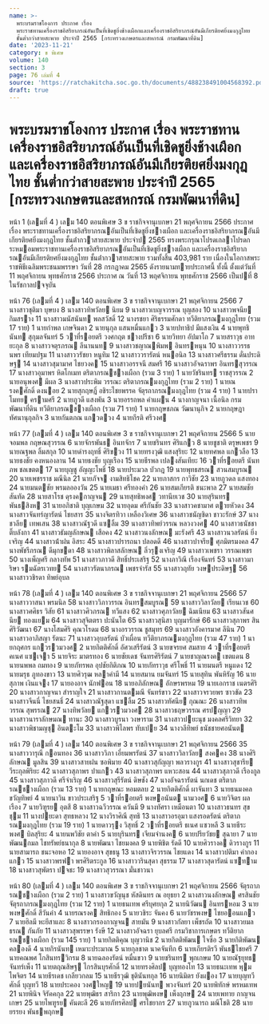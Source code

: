 ```yaml
---
name: >-
  พระบรมราชโองการ ประกาศ เรื่อง
  พระราชทานเครื่องราชอิสริยาภรณ์อันเป็นที่เชิดชูยิ่งช้างเผือกและเครื่องราชอิสริยาภรณ์อันมีเกียรติยศยิ่งมงกุฎไทย
  ชั้นต่ำกว่าสายสะพาย ประจำปี 2565 [กระทรวงเกษตรและสหกรณ์ กรมพัฒนาที่ดิน]
date: '2023-11-21'
category: ข พิเศษ
volume: 140
section: 3
page: 76 เล่มที่ 4
source: 'https://ratchakitcha.soc.go.th/documents/488238491004568392.pdf'
draft: true
---
```


# พระบรมราชโองการ ประกาศ เรื่อง พระราชทานเครื่องราชอิสริยาภรณ์อันเป็นที่เชิดชูยิ่งช้างเผือกและเครื่องราชอิสริยาภรณ์อันมีเกียรติยศยิ่งมงกุฎไทย ชั้นต่ำกว่าสายสะพาย ประจำปี 2565 [กระทรวงเกษตรและสหกรณ์ กรมพัฒนาที่ดิน]

หน้า 1 (เลมที่ 4 ) เลม 140 ตอนพิเศษ 3 ข ราชกิจจานุเบกษา 21 พฤศจิกายน 2566 ประกาศ เรื่อง พระราชทานเครื่องราชอิสริยาภรณอันเป็นที่เชิดชูยิ่งชางเผือก และเครื่องราชอิสริยาภรณอันมีเกียรติยศยิ่งมงกุฎไทย ชั้นต่ํากวาสายสะพาย ประจําป 2565 ทรงพระกรุณาโปรดเกลาโปรดกระหมอมพระราชทานเครื่องราชอิสริยาภรณอันเป็นที่เชิดชูยิ่งชางเผือก และเครื่องราชอิสริยาภรณอันมีเกียรติยศยิ่งมงกุฎไทย ชั้นต่ํากวาสายสะพาย รวมทั้งสิ้น 403,981 ราย เนื่องในโอกาสพระราชพิธีเฉลิมพระชนมพรรษา วันที่ 28 กรกฎาคม 2565 ดังรายนามทายประกาศนี้ ทั้งนี้ ตั้งแต่วันที่ 11 พฤศจิกายน พุทธศักราช 2566 ประกาศ ณ วันที่ 13 พฤศจิกายน พุทธศักราช 2566 เป็นปที่ 8 ในรัชกาลปจจุบัน

หน้า 76 (เลมที่ 4 ) เลม 140 ตอนพิเศษ 3 ข ราชกิจจานุเบกษา 21 พฤศจิกายน 2566 7 นางสาวชุติมา บุษบง 8 นางสาวทิพวัลย นิยม 9 นางสาวเบญจวรรณ บุญสอง 10 นางสาวพจนีย กิมสราง 11 นางสาวมนัสนันท พลสวัสดิ์ 12 นางรชยา ศิริธรรมศักดา ทวีติยาภรณมงกุฎไทย (รวม 17 ราย) 1 นายกําพล เกษจินดา 2 นายนุกุล แสนหมื่นแกว 3 นายปทาธิป มีแสงเงิน 4 นายพุทธินันท สุกุมลจันทร์ 5 วาที่รอยตรี วงศกฤต ชางปรีชา 6 นายวิทยา อัปมาโถ 7 นายสราวุธ อาทยะกุล 8 นางสาวจตุรภรณ ลีนานนท 9 นางสาวชญาณพิมพ อินทรหนุน 10 นางสาววรรธนพร เทียมปฐม 11 นางสาววรัชยา หนูทิม 12 นางสาววรารัตน์ หนอนิล 13 นางสาวศรีธรรม ดั่นประดิษฐ 14 นางสาวสุมามาศ ไชยวงค 15 นางสาวอรรจนี สมศรี 16 นางสาวอัจฉราพร อินทรสุวรรณ 17 นางสาวอุมาพร หิตโกเมท ตริตาภรณชางเผือก (รวม 3 ราย) 1 นายวัชรินทร ราชสุวรรณ 2 นายอนุพงศ มีผล 3 นางสาวประพิม วรรณะ ตริตาภรณมงกุฎไทย (รวม 2 ราย) 1 นายณรงคศักดิ์ ดงนอย 2 นายสุกฤษฎิ์ อชิระไชยพรรค จัตุรถาภรณมงกุฎไทย (รวม 4 ราย) 1 นายปราโมทย ครามศรี 2 นายภูวดี แสงพัน 3 นายอรรถพล คําแผน 4 นางกาญจนา เนื้อนิล กรมพัฒนาที่ดิน ทวีติยาภรณชางเผือก (รวม 71 ราย) 1 นายกฤษชภณ วัฒนานุกิจ 2 นายกฤษฎา ทัศนานุกุลกิจ 3 นายกันตภณ แกวดวง 4 นายกีรติ ศรีวงศ

หน้า 77 (เลมที่ 4 ) เลม 140 ตอนพิเศษ 3 ข ราชกิจจานุเบกษา 21 พฤศจิกายน 2566 5 นายจอมพล กฤษณสุวรรณ 6 นายจักรพันธ อินทจักร 7 นายชรินทร ศิริแกว 8 นายชูชาติ ตรุษเพชร 9 นายณฐพล ลิ้มสกุล 10 นายดํารงฤทธิ์ ศิริขวง 11 นายทรงวุฒิ แสงสุริยะ 12 นายทศพล แกวลือ 13 นายธงชัย คงหนองลาน 14 นายธงชัย บุญเรือง 15 นายธีรพล เปลงสันเทียะ 16 วาที่รอยตรี นันทภพ ชลเขตต 17 นายบุญชู อัญญะโพธิ์ 18 นายประมวล บัวกฎ 19 นายพุทธสรณ สวนสมบูรณ 20 นายเพชรราช มณีนิล 21 นายภัจจ งามสิทธิโชค 22 นายภาสกร กาวิชัย 23 นายภูวดล แสงทอง 24 นายมนตชัย พรมลอองวัน 25 นายเมธา ศรีทองคํา 26 นายสมเกียรติ ชนะพาล 27 นายสมชัย สันทัด 28 นายสาโรช ดุรงคกาญจน 29 นายสุทธิพงศ วทานียเวช 30 นายสุรินทร พันธสิงห 31 นายอภิชาติ บุญเกษม 32 นายอุดม ศรีกันชัย 33 นางสาวคชามาศ ตายหัวดง 34 นางสาวจันทร์ญารัตน์ ไชยสาร 35 นางจิตรทิวา เหลืองวิเศษ 36 นางสาวชนัญชิดา ชาวะรักษ์ 37 นางชวลีย เทพเสน 38 นางสาวณัฐวดี แซลิ้ม 39 นางสาวทิพย์วรรณ หลวงวงศ 40 นางสาวธนัชชา ติ๊บลังกา 41 นางสาวธัมญลักษณ เสือคง 42 นางสาวนงลักษณ มะรังศรี 43 นางสาวนวลรัตน์ ยิ่งเจริญ 44 นางสาวน้ําฝน อิสระ 45 นางสาวปรารถนา ปลอดดี 46 นางสาวปาจรีย ศุภมิตรมงคล 47 นางพัชรีภรณ ดีมุกขดา 48 นางสาวพิลาสลักษณ ลิ่วรุงเจริญ 49 นางสาวเพชรา วรรณเพชร 50 นางเพ็ญศรี กลางทัพ 51 นางสาวภาวดี สิทธิ์ประเสริฐ 52 นางภาวิณี เรืองจันทร์ 53 นางสาวมาริษา รมฉัตรเวทย 54 นางสาวรัตนาภรณ เพชรจํารัส 55 นางสาวฤทัย วงษประดิษฐ 56 นางสาววชิรดา ทิพย์อุบล

หน้า 78 (เลมที่ 4 ) เลม 140 ตอนพิเศษ 3 ข ราชกิจจานุเบกษา 21 พฤศจิกายน 2566 57 นางสาววาสนา พรมนิล 58 นางสาววิภาวรรณ อินทรสมบูรณ 59 นางสาววิลาวัลย เรียนเวช 60 นางสาวศศิธร วิสัย 61 นางสาวศิวภรณ ทวีแสง 62 นางสาวศุภาวัลย ฉิมเนียม 63 นางสาวสันศนีย ทองแยม 64 นางสาวสุจิตตรา ปะนันโต 65 นางสาวสุนิสา บุญมารักษ์ 66 นางสาวสุภาพร สินศิริวัฒนา 67 นางโสมศิริ คุณวโรดม 68 นางอรวรรณ ชูสมุทร 69 นางสาวอังคารมาศ ลีนิน 70 นางสาวอาภิสญา รัตนะ 71 นางสาวอุบลรัตน์ บัวเผื่อน ทวีติยาภรณมงกุฎไทย (รวม 47 ราย) 1 นายกฤศกร แกวรวมวงศ 2 นายกิตติศักดิ์ อัศวเสรีรัตน์ 3 นายขจรยศ สมสาย 4 วาที่รอยตรี คเนศ แซเจา 5 นายจิระ มาตรทอง 6 นายชัยเดช จันทรศิริรัตน์ 7 นายชาญณรงค เขตแดน 8 นายนพพล ถมทอง 9 นายภัทรพล อุปชัยกิติภณ 10 นายภัทราวุธ ศรีโพธิ์ 11 นายมนตรี หนูแดง 12 นายมรุธ ภูทองขาว 13 นายศิวรุฒ หลาคํามี 14 นายสมาน ยมจันทร์ 15 นายสุทิน พันหิรัญ 16 นายสุภาพ เงินแจง 17 นายองอาจ นักฟอน 18 นายอภิลักษณ อักษรพรหม 19 นายเอกราช เนตรศิริ 20 นางสาวกาญจนา สําราญใจ 21 นางสาวกานตมณี จันทร์ขาว 22 นางสาวจรวยพร ซาวขัด 23 นางสาวจีนนี่ ไชยสนธิ์ 24 นางสาวณัฐสุดา แซลิ้ม 25 นางสาวทัศนีย กุณณะ 26 นางสาวทิพวรรณ สุพรรณ 27 นางทิพวัลย แกวรวมวงศ 28 นางสาวธฤษวรรณ ศรปญญา 29 นางสาวนาราลักษมณ ทานะ 30 นางสาวบูรนา วงษาราม 31 นางสาวปยะนุช มงคลศรีวิทยา 32 นางสาวพิชามญชุ อินตะโม 33 นางสาวพิไลพร ทับเปย 34 นางวลีทิพย์ ธนัชชายศอนันต

หน้า 79 (เลมที่ 4 ) เลม 140 ตอนพิเศษ 3 ข ราชกิจจานุเบกษา 21 พฤศจิกายน 2566 35 นางสาววารุณี กอนทอง 36 นางสาววิภา เอี่ยมพรรัตน์ 37 นางสาววิลาวัลย สงคคง 38 นางศิริลักษณ มูลสิน 39 นางสาวสายฝน ซอพิมาย 40 นางสาวสุกัญญา พลวรางกูร 41 นางสาวสุชารีย วีระกุลพิริยะ 42 นางสาวสุภาพร ปาแกว 43 นางสาวสุภาพร แหวะสอน 44 นางสาวสุภาวดี เรืองกูล 45 นางสาวสุภาวดี ศรีจําเริญ 46 นางสาวสุรีรัตน์ ดิษชัง 47 นางอัจฉรารัตน์ นกเดช ตริตาภรณชางเผือก (รวม 13 ราย) 1 นายกฤษณะ หอมตลบ 2 นายกิตติศักดิ์ ผาจันทา 3 นายธนมงคล ขวัญทิพย์ 4 นายนาวิน ขาวประเสริฐ 5 วาที่รอยตรี พงษอนันต นามวงศ 6 นายวิจิตร ผลเรือง 7 นายวิฑูรย อุตสี 8 นางสาวฉวีวรรณ ควันมี 9 นางทัศรา เหมือนตา 10 นางสาวธนทร สุขชุม 11 นางปยะดา สุทธหลวง 12 นางวิราศิณี สุทธิ 13 นางสาวอรอุมา แสงรอดรัตน์ ตริตาภรณมงกุฎไทย (รวม 19 ราย) 1 นายดาวรุง วิสุทธิ์ 2 วาที่รอยตรี ธเนศ แซวหลี 3 นายธีระพงศ บิลสุริยะ 4 นายนพวิชัย ตาคํา 5 นายบุรินทร เจียมจํานงค 6 นายปรียวัชย สุฉายา 7 นายพัฒนกมล ไชทรัพย์ธนากุล 8 นายพัฒนา ไชยมงคล 9 นายพิชิต รัดดี 10 นายศิวรางค ดิวรางกูร 11 นายสามารถ ชนะจอหอ 12 นายองอาจ สุขธนู 13 นางสาวจิรวรรณ ไชยแดง 14 นางสาวปติมา คํากองแกว 15 นางสาวพรฟา พรศิริตระกูล 16 นางสาววรินสุดา สุธรรม 17 นางสาวสุดารัตน์ แซทาม 18 นางสาวสุพัตรา ปจชะ 19 นางสาวสุวรรณา มั่นชาวนา

หน้า 80 (เลมที่ 4 ) เลม 140 ตอนพิเศษ 3 ข ราชกิจจานุเบกษา 21 พฤศจิกายน 2566 จัตุรถาภรณชางเผือก (รวม 2 ราย) 1 นางสาวขวัญนุช หัสดินทร ณ อยุธยา 2 นางสาวนงลักษณ ศรสินชัย จัตุรถาภรณมงกุฎไทย (รวม 12 ราย) 1 นายธนเทพ ศรีบุศยกุล 2 นายนิวัฒน อินทรหอม 3 นายพงษศักดิ์ สีวันคํา 4 นายรณรงค สิทธิกอง 5 นายวชิระ จันคง 6 นายวัชรพงษ ไชยออนแกว 7 นายฮิลมี หะยีสาและ 8 นางสาวกรองกาญจน สายมัน 9 นางสาวกัลยา เพ็ชรถัด 10 นางสาวยมลธรณ กันภัย 11 นางสาวสุพรรษา รังษี 12 นางสาวอัจฉรา ยุบลศรี กรมวิชาการเกษตร ทวีติยาภรณชางเผือก (รวม 145 ราย) 1 นายกิตติคุณ บุญวานิช 2 นายกิตติพัฒน ใจซื่อ 3 นายกิติพัฒน คลองดี 4 นายกิรนันท เหมาะประมาณ 5 นายกุลชาต นาคจันทึก 6 นายเกียรติรวี พันธไชยศรี 7 นายคณพศ โกสินทรวิกรม 8 นายฉลองรัตน์ หมื่นขวา 9 นายชรินทร พุกเกษม 10 นายณัฐยุทธ จันทร์เพ็ง 11 นายตฤณสิษฐ ไกรสินบุรศักดิ์ 12 นายทรงศิลป บุญทองโท 13 นายธนะเทพ พุมไพจิตร 14 นายธีรเดช เกลียวกลม 15 นายธีรวุฒิ ชุตินันทกุล 16 นายนิมิตร ยังผอง 17 นายบุญทวีศักดิ์ บุญทวี 18 นายประคอง วงศใหญ 19 นายปยนันท พวงจันทร์ 20 นายพิทักษ์ พรหมเทพ 21 นายพินิจ จิรัคคกุล 22 นายพุฒิธร สาริกา 23 นายพุฒิพงษ เพ็งฤกษ 24 นายเพทาย กาญจนเกษร 25 นายไพฑูรย คันตะลี 26 นายภัทรศิลป ศรไชยากร 27 นายภูวนารถ มณีโชติ 28 นายยรรยง พันธพฤกษ
